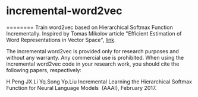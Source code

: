 # incremental-word2vec
========
Train word2vec based on Hierarchical Softmax Function Incrementally. Inspired by Tomas Mikolov article "Efficient Estimation of Word Representations in
Vector Space", [link](https://arxiv.org/pdf/1301.3781v3.pdf). 

The incremental word2vec is provided only for research purposes and without any warranty. 
Any commercial use is prohibited. 
When using the incremental word2vec code in your research work, you should cite the following papers, respectively: 

H.Peng JX.Li Yq.Song Yp.Liu
Incremental Learning the Hierarchical Softmax Function for Neural Language Models 
(AAAI), February 2017.
